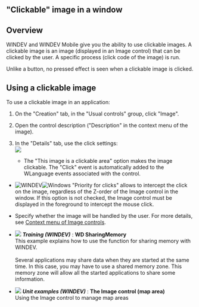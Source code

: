 


## "Clickable" image in a window
			



<a name="NOTE1"></a>
<a name="NOTE1_1"></a>


## Overview
<a name="overview_ELTTEXTE000123"></a>
WINDEV and WINDEV Mobile give you the ability to use clickable images. A clickable image is an image (displayed in an Image control) that can be clicked by the user. A specific process (click code of the image) is run.

Unlike a button, no pressed effect is seen when a clickable image is clicked.

<a name="NOTE2"></a>
<a name="NOTE2_1"></a>


## Using a clickable image
<a name="using_clickable_image_ELTTEXTE000147"></a>
To use a clickable image in an application:

1. On the "Creation" tab, in the "Usual controls" group, click "Image".

2. Open the control description ("Description" in the context menu of the image).

3. In the "Details" tab, use the click settings: <br>![](https://doc.pcsoft.fr/en-US/images/image.awp?langid=3&name=FAA_MenuContextuelImage%20-%20HC%20N%B0001%201.gif)


	- The "This image is a clickable area" option makes the image clickable. The "Click" event is automatically added to the WLanguage events associated with the control.

- ![WINDEV](https://doc.pcsoft.fr/ext/images/us/WD.png)![Windows](https://doc.pcsoft.fr/ext/images/us/WINDOWS.png) "Priority for clicks" allows to intercept the click on the image, regardless of the Z-order of the Image control in the window. If this option is not checked, the Image control must be displayed in the foreground to intercept the mouse click.

- Specify whether the image will be handled by the user. For more details, see [Context menu of Image controls](../WDChamp/9500105.md).







- ![](https://doc.pcsoft.fr/en-US/images/image.awp?langid=3&name=WDSharingMemory.gif) ***Training (WINDEV)*** : **WD SharingMemory** <br>This example explains how to use the function for sharing memory with WINDEV.<br><br>Several applications may share data when they are started at the same time. In this case, you may have to use a shared memory zone. This memory zone will allow all the started applications to share some information.
- ![](https://doc.pcsoft.fr/en-US/images/image.awp?langid=3&name=TheImagecontrol_maparea_.gif) ***Unit examples (WINDEV)*** : **The Image control (map area)** <br>Using the Image control to manage map areas



